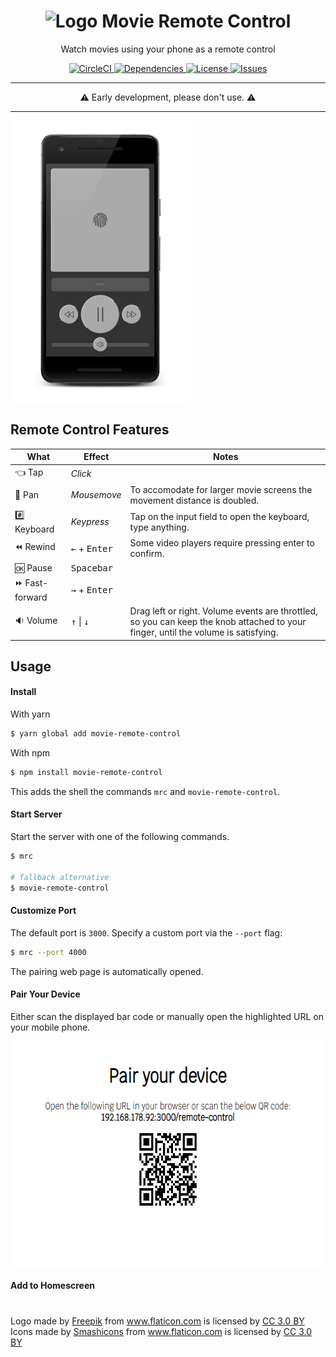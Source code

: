 <h1 align="center">
  <img alt="Logo" src="https://image.flaticon.com/icons/svg/421/421829.svg" height="48">
  Movie Remote Control
</h1>

<p align="center">
  Watch movies using your phone as a remote control
</p>

<p align="center">
  <a href="https://circleci.com/gh/n4bb12/workflows/movie-remote-control">
    <img alt="CircleCI" src="https://flat.badgen.net/circleci/github/n4bb12/movie-remote-control?icon=circleci">
  </a>
  <a href="https://david-dm.org/n4bb12/movie-remote-control">
    <img alt="Dependencies" src="https://flat.badgen.net/david/dep/n4bb12/movie-remote-control?icon=npm">
  </a>
  <a href="https://raw.githubusercontent.com/n4bb12/movie-remote-control/master/LICENSE">
    <img alt="License" src="https://flat.badgen.net/github/license/n4bb12/movie-remote-control?icon=github">
  </a>
  <!-- <a href="https://app.netlify.com/sites/movie-remote-control/deploys">
    <img alt="Netlify" src="https://img.shields.io/badge/netlify-movie-remote-control.netlify.com-00ad9f.svg?style=flat-square&logo=netlify">
  </a> -->
  <a href="https://github.com/n4bb12/movie-remote-control/issues/new">
    <img alt="Issues" src="https://flat.badgen.net/badge/github/create issue/pink?icon=github">
  </a>
</p>

<hr>

<p align="center">
⚠️ Early development, please don't use. ⚠️
</p>

<hr>

<img src="client/assets/screenshots/remote-control.png" height="450">

## Remote Control Features

| What           | Effect                          | Notes                                                                                                                              |
| -------------- | ------------------------------- | ---------------------------------------------------------------------------------------------------------------------------------- |
| 👈 Tap         | <i>Click</i>                    |                                                                                                                                    |
| 💨 Pan         | <i>Mousemove</i>                | To accomodate for larger movie screens the movement distance is doubled.                                                           |
| #️⃣ Keyboard   | <i>Keypress</i>                 | Tap on the input field to open the keyboard, type anything.                                                                        |
| ⏪ Rewind       | <kbd>←</kbd> + <kbd>Enter</kbd> | Some video players require pressing enter to confirm.                                                                              |
| 🆗 Pause       | <kbd>Spacebar</kbd>             |                                                                                                                                    |
| ⏩ Fast-forward | <kbd>→</kbd> + <kbd>Enter</kbd> |                                                                                                                                    |
| 🔉 Volume      | <kbd>↑</kbd> \| <kbd>↓</kbd>    | Drag left or right. Volume events are throttled, so you can keep the knob attached to your finger, until the volume is satisfying. |

## Usage

#### Install

With yarn

```sh
$ yarn global add movie-remote-control
```

With npm

```sh
$ npm install movie-remote-control
```

This adds the shell the commands `mrc` and `movie-remote-control`.

#### Start Server

Start the server with one of the following commands.

```sh
$ mrc

# fallback alternative
$ movie-remote-control
```

#### Customize Port

The default port is `3000`. Specify a custom port via the `--port` flag:

```sh
$ mrc --port 4000
```

The pairing web page is automatically opened.

#### Pair Your Device

Either scan the displayed bar code or manually open the highlighted URL on your mobile phone.

<img src="client/assets/screenshots/pairing.png" height="360">

#### Add to Homescreen



#

Logo made by <a href="http://www.freepik.com" title="Freepik">Freepik</a> from <a href="https://www.flaticon.com/free-icon/television_421829" title="Flaticon">www.flaticon.com</a> is licensed by <a href="http://creativecommons.org/licenses/by/3.0/" title="Creative Commons BY 3.0" target="_blank">CC 3.0 BY</a><br>
Icons made by <a href="https://www.flaticon.com/authors/smashicons" title="Smashicons">Smashicons</a> from <a href="https://www.flaticon.com/packs/essential-set-2" title="Flaticon">www.flaticon.com</a> is licensed by <a href="http://creativecommons.org/licenses/by/3.0/" title="Creative Commons BY 3.0" target="_blank">CC 3.0 BY</a>

